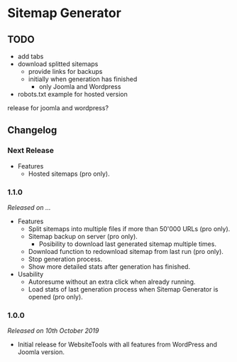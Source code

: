 # Sitemap Generator

## TODO
- add tabs
- download splitted sitemaps
	- provide links for backups
	- initially when generation has finished
		- only Joomla and Wordpress
- robots.txt example for hosted version

release for joomla and wordpress?

## Changelog

### Next Release
- Features
	- Hosted sitemaps (pro only).

### 1.1.0
*Released on ...*

- Features
	- Split sitemaps into multiple files if more than 50'000 URLs (pro only).
	- Sitemap backup on server (pro only).
		- Posibility to download last generated sitemap multiple times.
	- Download function to redownload sitemap from last run (pro only).
	- Stop generation process.
	- Show more detailed stats after generation has finished.
- Usability
	- Autoresume without an extra click when already running.
	- Load stats of last generation process when Sitemap Generator is opened (pro only).

### 1.0.0
*Released on 10th October 2019* 

- Initial release for WebsiteTools with all features from WordPress and Joomla version.
